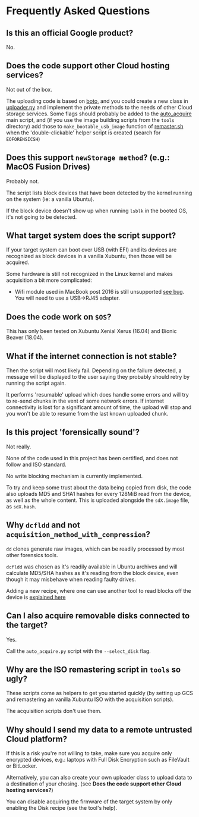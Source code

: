# Frequently Asked Questions

## Is this an official Google product?

No.

## Does the code support other Cloud hosting services?

Not out of the box.

The uploading code is based on [boto](https://github.com/boto/boto),
and you could create a new class in
[uploader.py](https://github.com/google/GiftStick/blob/master/auto_forensicate/uploader.py)
and implement the private methods to the needs of other Cloud storage services.
Some flags should probably be added to the
[auto_acquire](https://github.com/google/GiftStick/blob/master/auto_forensicate/auto_acquire.py)
main script, and (if you use the image building scripts from the `tools`
directory) add those to `make_bootable_usb_image` function of
[remaster.sh](https://github.com/google/GiftStick/blob/master/tools/remaster.sh)
when the 'double-clickable' helper script is created (search for `EOFORENSICSH`)

## Does this support `newStorage method`? (e.g.: MacOS Fusion Drives)

Probably not.

The script lists block devices that have been detected by the kernel running on
the system (ie: a vanilla Ubuntu).

If the block device doesn't show up when running `lsblk` in the booted OS, it's
not going to be detected.

## What target system does the script support?

If your target system can boot over USB (with EFI) and its devices are
recognized as block devices in a vanilla Xubuntu, then those will be acquired.

Some hardware is still not recognized in the Linux kernel and makes acquisition a
bit more complicated:

* Wifi module used in MacBook post 2016 is still unsupported [see
  bug](https://bugzilla.kernel.org/show_bug.cgi?id=193121). You will need to use
  a USB->RJ45 adapter.

## Does the code work on `$OS`?

This has only been tested on Xubuntu Xenial Xerus (16.04) and Bionic Beaver
(18.04).

## What if the internet connection is not stable?

Then the script will most likely fail. Depending on the failure detected, a
message will be displayed to the user saying they probably should retry by
running the script again.

It performs 'resumable' upload which does handle some errors and will
try to re-send chunks in the vent of some network errors. If internet
connectivity is lost for a significant amount of time, the upload will stop
and you won't be able to resume from the last known uploaded chunk.

## Is this project 'forensically sound'?

Not really.

None of the code used in this project has been certified, and does not follow
and ISO standard.

No write blocking mechanism is currently implemented.

To try and keep some trust about the data being copied from disk, the code also
uploads MD5 and SHA1 hashes for every 128MiB read from the device, as well as
the whole content. This is uploaded alongside the `sdX.image` file, as
`sdX.hash`.

## Why `dcfldd` and not `acquisition_method_with_compression`?

`dd` clones generate raw images, which can be readily processed by most other
forensics tools.

`dcfldd` was chosen as it's readily available in Ubuntu archives and will
calculate MD5/SHA hashes as it's reading from the block device, even though it
may misbehave when reading faulty drives.

Adding a new recipe, where one can use another tool to read blocks off the
device is [explained here](doc/new_recipe.md)

## Can I also acquire removable disks connected to the target?

Yes.

Call the `auto_acquire.py` script with the `--select_disk` flag.

## Why are the ISO remastering script in `tools` so ugly?

These scripts come as helpers to get you started quickly (by setting up GCS and
remastering an vanilla Xubuntu ISO with the acquisition scripts).

The acquisition scripts don't use them.

## Why should I send my data to a remote untrusted Cloud platform?

If this is a risk you're not willing to take, make sure you acquire only
encrypted devices, e.g.: laptops with Full Disk Encryption such as FileVault or
BitLocker.

Alternatively, you can also create your own uploader class to upload data to
a destination of your chosing. (see **Does the code support other Cloud hosting services?**)

You can disable acquiring the firmware of the target system by only enabling the
Disk recipe (see the tool's help).
